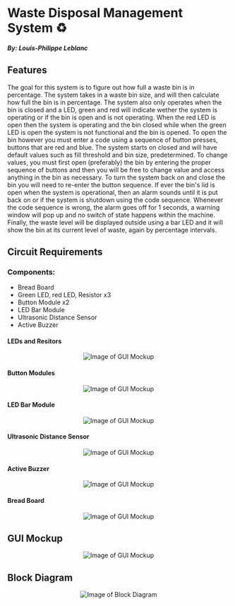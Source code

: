 # Waste Disposal Management System :recycle:
##### By: Louis-Philippe Leblanc
## Features

The goal for this system is to figure out how full a waste bin is in percentage. The system takes in a waste bin size, and will then calculate how full the bin is in percentage. The system also only operates when the bin is closed and a LED, green and red will indicate wether the system is operating or if the bin is open and is not operating. When the red LED is open then the system is operating and the bin closed while when the green LED is open the system is not functional and the bin is opened. To open the bin however you must enter a code using a sequence of button presses, buttons that are red and blue. The system starts on closed and will have default values such as fill threshold and bin size, predetermined. To change values, you must first open (preferably) the bin by entering the proper sequence of buttons and then you will be free to change value and access anything in the bin as necessary. To turn the system back on and close the bin you will need to re-enter the button sequence. If ever the bin's lid is open when the system is operational, then an alarm sounds until it is put back on or if the system is shutdown using the code sequence. Whenever the code sequence is wrong, the alarm goes off for 1 seconds, a warning window will pop up and no switch of state happens within the machine. Finally, the waste level will be displayed outside using a bar LED and it will show the bin at its current level of waste, again by percentage intervals.

## Circuit Requirements

### Components:
- Bread Board
- Green LED, red LED, Resistor x3
- Button Module x2
- LED Bar Module
- Ultrasonic Distance Sensor
- Active Buzzer

#### LEDs and Resitors
<p align="center">
<img src="Images/IMG_1771.jpg" alt="Image of GUI Mockup">
</p>

#### Button Modules
<p align="center">
<img src="Images/IMG_1773.jpg" alt="Image of GUI Mockup">
</p>

#### LED Bar Module
<p align="center">
<img src="Images/IMG_1776.jpg" alt="Image of GUI Mockup">
</p>

#### Ultrasonic Distance Sensor
<p align="center">
<img src="Images/IMG_1770.jpg" alt="Image of GUI Mockup">
</p>

#### Active Buzzer
<p align="center">
<img src="Images/IMG_1778.jpg" alt="Image of GUI Mockup">
</p>

#### Bread Board
<p align="center">
<img src="Images/IMG_1777.jpg" alt="Image of GUI Mockup">
</p>

## GUI Mockup
<p align="center">
<img src="Images/mockup.png" alt="Image of GUI Mockup">
</p>

## Block Diagram
<p align="center">
<img src="Images/Iot_Block_Diagram.png" alt="Image of Block Diagram">
</p>
